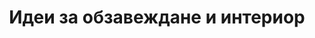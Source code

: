 ---
layout: blogindex
rel: '/home'
title: 'Идеи за обзавеждане и интериор'
description: 'Блогът на Ачерно за интериор и обазавеждане. Хиляди идеи за интериорен дизайн, мебели и интересни интериорни решения.'
paging: 'интериор'
web:
  title: '(Официален сайт) [на acherno.de]'
  description: 'Ние обхващаме всичко свързано с един интериорен дизайн от проекта до неговата реализация.'
  url: 'http://acherno.de'
  domain: 'acherno.de'
---